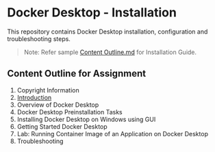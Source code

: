 # Docker Desktop - Installation
This repository contains Docker Desktop installation, configuration and troubleshooting steps.
> Note: Refer sample [Content Outline.md](./Content_Outline.md) for Installation Guide.
## Content Outline for Assignment
1. Copyright Information
2. [Introduction](./Introduction.md)
3. Overview of Docker Desktop
4. Docker Desktop Preinstallation Tasks
5. Installing Docker Desktop on Windows using GUI
6. Getting Started Docker Desktop
7. Lab: Running Container Image of an Application on Docker Desktop
8. Troubleshooting
